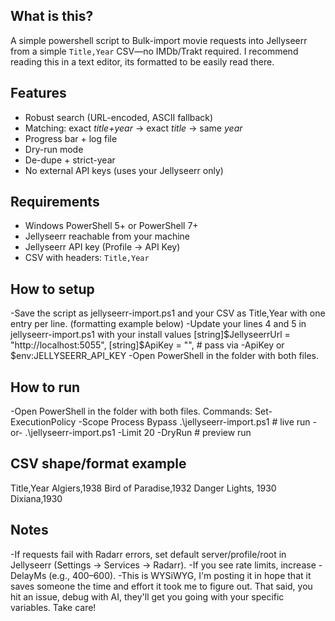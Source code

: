 ## What is this?
A simple powershell script to Bulk-import movie requests into Jellyseerr from a simple `Title,Year` CSV—no IMDb/Trakt required. I recommend reading this in a text editor, its formatted to be easily read there.


## Features
- Robust search (URL-encoded, ASCII fallback)
- Matching: exact *title+year* → exact *title* → same *year*
- Progress bar + log file
- Dry-run mode
- De-dupe + strict-year
- No external API keys (uses your Jellyseerr only)


## Requirements
- Windows PowerShell 5+ or PowerShell 7+
- Jellyseerr reachable from your machine
- Jellyseerr API key (Profile → API Key)
- CSV with headers: `Title,Year`


## How to setup
-Save the script as jellyseerr-import.ps1 and your CSV as Title,Year with one entry per line. (formatting example below)
-Update your lines 4 and 5 in jellyseerr-import.ps1 with your install values
      [string]$JellyseerrUrl = "http://localhost:5055",
      [string]$ApiKey        = "",        # pass via -ApiKey or $env:JELLYSEERR_API_KEY
-Open PowerShell in the folder with both files.


## How to run
-Open PowerShell in the folder with both files.
Commands:
    Set-ExecutionPolicy -Scope Process Bypass
    .\jellyseerr-import.ps1                     # live run
                      -or-
    .\jellyseerr-import.ps1 -Limit 20 -DryRun   # preview run


## CSV shape/format example
Title,Year
Algiers,1938
Bird of Paradise,1932
Danger Lights, 1930
Dixiana,1930


## Notes
-If requests fail with Radarr errors, set default server/profile/root in Jellyseerr (Settings → Services → Radarr).
-If you see rate limits, increase -DelayMs (e.g., 400–600).
-This is WYSiWYG, I'm posting it in hope that it saves someone the time and effort it took me to figure out. That said, you hit an issue, debug with AI, they'll get you going with your specific variables. Take care!
